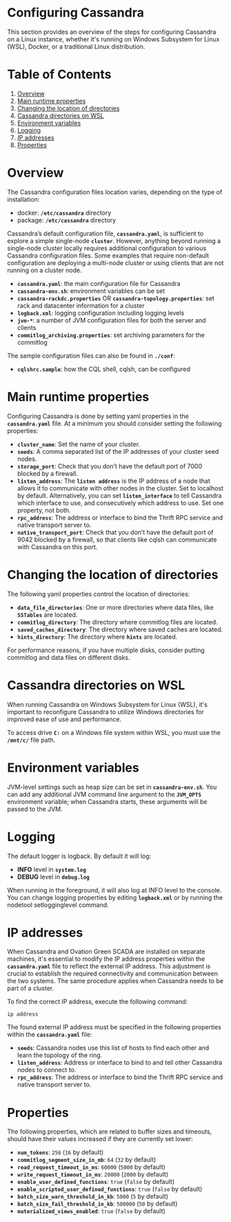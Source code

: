 # Configuring Cassandra

This section provides an overview of the steps for configuring Cassandra on a Linux instance, whether it's running on Windows Subsystem for Linux (WSL), Docker, or a traditional Linux distribution.

# Table of Contents

1. [Overview](#overview)
2. [Main runtime properties](#main-runtime-properties)
3. [Changing the location of directories](#changing-the-location-of-directories)
4. [Cassandra directories on WSL](#cassandra-directories-on-wsl)
5. [Environment variables](#environment-variables)
6. [Logging](#logging)
7. [IP addresses](#ip-addresses)
8. [Properties](#properties)

# Overview

The Cassandra configuration files location varies, depending on the type of installation:

* docker: **`/etc/cassandra`** directory
* package: **`/etc/cassandra`** directory

Cassandra’s default configuration file, **`cassandra.yaml`**, is sufficient to explore a simple single-node **`cluster`**. However, anything beyond running a single-node cluster locally requires additional configuration to various Cassandra configuration files. Some examples that require non-default configuration are deploying a multi-node cluster or using clients that are not running on a cluster node.

* **`cassandra.yaml`**: the main configuration file for Cassandra
* **`cassandra-env.sh`**: environment variables can be set
* **`cassandra-rackdc.properties`** OR **`cassandra-topology.properties`**: set rack and datacenter information for a cluster
* **`logback.xml`**: logging configuration including logging levels
* **`jvm-*`**: a number of JVM configuration files for both the server and clients
* **`commitlog_archiving.properties`**: set archiving parameters for the commitlog

The sample configuration files can also be found in **`./conf`**:
* **`cqlshrc.sample`**: how the CQL shell, cqlsh, can be configured

# Main runtime properties

Configuring Cassandra is done by setting yaml properties in the **`cassandra.yaml`** file. At a minimum you should consider setting the following properties:

* **`cluster_name`**: Set the name of your cluster.
* **`seeds`**: A comma separated list of the IP addresses of your cluster seed nodes.
* **`storage_port`**: Check that you don’t have the default port of 7000 blocked by a firewall.
* **`listen_address`**: The **`listen address`** is the IP address of a node that allows it to communicate with other nodes in the cluster. Set to localhost by default. Alternatively, you can set **`listen_interface`** to tell Cassandra which interface to use, and consecutively which address to use. Set one property, not both.
* **`rpc_address`**: The address or interface to bind the Thrift RPC service and native transport server to.
* **`native_transport_port`**: Check that you don’t have the default port of 9042 blocked by a firewall, so that clients like cqlsh can communicate with Cassandra on this port.

# Changing the location of directories

The following yaml properties control the location of directories:

* **`data_file_directories`**: One or more directories where data files, like **`SSTables`** are located.
* **`commitlog_directory`**: The directory where commitlog files are located.
* **`saved_caches_directory`**: The directory where saved caches are located.
* **`hints_directory`**: The directory where **`hints`** are located.

For performance reasons, if you have multiple disks, consider putting commitlog and data files on different disks.

# Cassandra directories on WSL

When running Cassandra on Windows Subsystem for Linux (WSL), it's important to reconfigure Cassandra to utilize Windows directories for improved ease of use and performance.

To access drive **`C:`** on a Windows file system within WSL, you must use the **`/mnt/c/`** file path.

# Environment variables

JVM-level settings such as heap size can be set in **`cassandra-env.sh`**. You can add any additional JVM command line argument to the **`JVM_OPTS`** environment variable; when Cassandra starts, these arguments will be passed to the JVM.

# Logging

The default logger is logback. By default it will log:

* **INFO** level in **`system.log`**
* **DEBUG** level in **`debug.log`**

When running in the foreground, it will also log at INFO level to the console. You can change logging properties by editing **`logback.xml`** or by running the nodetool setlogginglevel command.

# IP addresses

When Cassandra and Ovation Green SCADA are installed on separate machines, it's essential to modify the IP address properties within the **`cassandra.yaml`** file to reflect the external IP address. This adjustment is crucial to establish the required connectivity and communication between the two systems. The same procedure applies when Cassandra needs to be part of a cluster.

To find the correct IP address, execute the following command:

```shell
ip address
```

The found external IP address must be specified in the following properties within the **`cassandra.yaml`** file:
* **`seeds`**: Cassandra nodes use this list of hosts to find each other and learn the topology of the ring.
* **`listen_address`**: Address or interface to bind to and tell other Cassandra nodes to connect to.
* **`rpc_address`**: The address or interface to bind the Thrift RPC service and native transport server to.

# Properties

The following properties, which are related to buffer sizes and timeouts, should have their values increased if they are currently set lower:
* **`num_tokens`**: `256` (`16` by default)
* **`commitlog_segment_size_in_mb`**: `64` (`32` by default)
* **`read_request_timeout_in_ms`**: `60000` (`5000` by default)
* **`write_request_timeout_in_ms`**: `20000` (`2000` by default)
* **`enable_user_defined_functions`**: `true` (`false` by default)
* **`enable_scripted_user_defined_functions`**: `true` (`false` by default)
* **`batch_size_warn_threshold_in_kb`**: `5000` (`5` by default)
* **`batch_size_fail_threshold_in_kb`**: `500000` (`50` by default)
* **`materialized_views_enabled`**: `true` (`false` by default)
